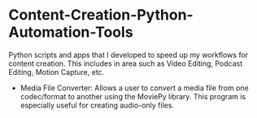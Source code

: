 # Content-Creation-Python-Automation-Tools
Python scripts and apps that I developed to speed up my workflows for content creation. This includes in area such as Video Editing, Podcast Editing, Motion Capture, etc. 

- Media File Converter: Allows a user to convert a media file from one codec/format to another using the MoviePy library. This program is especially useful for creating audio-only files. 
